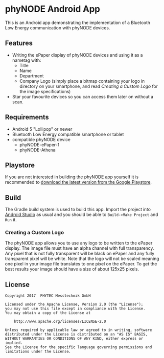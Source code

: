 # phy<b>NODE</b> Android App
This is an Android app demonstrating the implementation of a Bluetooth Low
Energy communication with phyNODE devices.

## Features
-   Writing the ePaper display of phyNODE devices and using it as a nametag
    with:
    -   Title
    -   Name
    -   Department
    -   Company Logo (simply place a bitmap containing your logo in directory
        on your smartphone, and read _Creating a Custom Logo_ for the image
        specifications)
-   Star your favourite devices so you can access them later on without a scan.

## Requirements
-   Android 5 "Lollipop" or newer
-   Bluetooth Low Energy compatible smartphone or tablet
-   compatible phyNODE device
    -   phyNODE-ePaper-1
    -   phyNODE-Athena

## Playstore
If you are not interested in building the phyNODE app yourself it is
recommended to
[download the latest version from the Google Playstore](https://play.google.com/store/apps/details?id=de.phytec.iot.phynode).

## Build
The Gradle build system is used to build this app. Import the project into
[Android Studio](https://developer.android.com/studio/index.html) as usual and
you should be able to `Build->Make Project` and `Run` it.

### Creating a Custom Logo
The phyNODE app allows you to use any logo to be written to the ePaper display.
The image file must have an alpha channel with full transparency. Any pixel
that is not fully transparent will be black on ePaper and any fully transparent
pixel will be white. Note that the logo will not be scaled meaning one pixel in
your image file translates to one pixel on the ePaper. To get the best results
your image should have a size of about 125x25 pixels.

## License
```
Copyright 2017  PHYTEC Messtechnik GmbH

Licensed under the Apache License, Version 2.0 (the "License");
you may not use this file except in compliance with the License.
You may obtain a copy of the License at

    http://www.apache.org/licenses/LICENSE-2.0

Unless required by applicable law or agreed to in writing, software
distributed under the License is distributed on an "AS IS" BASIS,
WITHOUT WARRANTIES OR CONDITIONS OF ANY KIND, either express or implied.
See the License for the specific language governing permissions and
limitations under the License.
```

